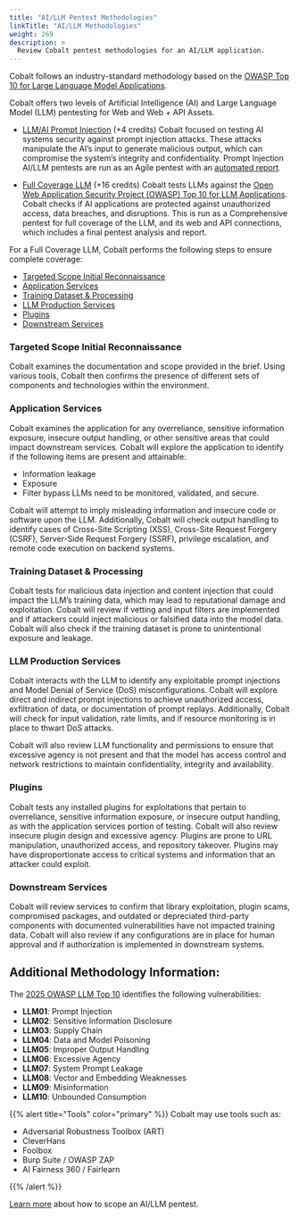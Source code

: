 ```yaml
---
title: "AI/LLM Pentest Methodologies"
linkTitle: "AI/LLM Methodologies"
weight: 269
description: >
  Review Cobalt pentest methodologies for an AI/LLM application.
---
```


Cobalt follows an industry-standard methodology based on the [OWASP Top 10 for Large Language Model Applications]([https://genai.owasp.org/llm-top-10/](https://owasp.org/www-project-top-10-for-large-language-model-applications/)). 

Cobalt offers two levels of Artificial Intelligence (AI) and Large Language Model (LLM) pentesting for Web and Web + API Assets.

- [LLM/AI Prompt Injection](#llm-prompt-injection) (+4 credits)
Cobalt focused on testing AI systems security against prompt injection attacks. These attacks manipulate the AI’s input to generate malicious output, which can compromise the system’s integrity and confidentiality. Prompt Injection AI/LLM pentests are run as an Agile pentest with an [automated report](/platform-deep-dive/pentests/reports/#pentest-report-types).

- [Full Coverage LLM](#llm) (+16 credits)
Cobalt tests LLMs against the [Open Web Application Security Project (OWASP) Top 10 for LLM Applications](https://owasp.org/www-project-top-10-for-large-language-model-applications/). Cobalt checks if AI applications are protected against unauthorized access, data breaches, and disruptions. This is run as a Comprehensive pentest for full coverage of the LLM, and its web and API connections, which includes a final pentest analysis and report.

For a Full Coverage LLM, Cobalt performs the following steps to ensure complete coverage:
- [Targeted Scope Initial Reconnaissance](/methodologies/ai-llm/#targeted-scope-initial-reconnaissance) 
- [Application Services](/methodologies/ai-llm/#application-services)
- [Training Dataset & Processing](/methodologies/ai-llm/#training-dataset--processing)
- [LLM Production Services](/methodologies/ai-llm/#llm-production-services)
- [Plugins](/methodologies/ai-llm/#plugins)
- [Downstream Services](/methodologies/ai-llm/#downstream-services)


### Targeted Scope Initial Reconnaissance
Cobalt examines the documentation and scope provided in the brief. Using various tools, Cobalt then confirms the presence of different sets of components and technologies within the environment. 

### Application Services
Cobalt examines the application for any overreliance, sensitive information exposure, insecure output handling, or other sensitive areas that could impact downstream services. Cobalt will explore the application to identify if the following items are present and attainable: 
- Information leakage
- Exposure
- Filter bypass
LLMs need to be monitored, validated, and secure. 

Cobalt will attempt to imply misleading information and insecure code or software upon the LLM. Additionally, Cobalt will check output handling to identify cases of Cross-Site Scripting (XSS), Cross-Site Request Forgery (CSRF), Server-Side Request Forgery (SSRF), privilege escalation, and remote code execution on backend systems.

### Training Dataset & Processing
Cobalt tests for malicious data injection and content injection that could impact the LLM’s training data, which may lead to reputational damage and exploitation. Cobalt will review if vetting and input filters are implemented and if attackers could inject malicious or falsified data into the model data. Cobalt will also check if the training dataset is prone to unintentional exposure and leakage.

### LLM Production Services
Cobalt interacts with the LLM to identify any exploitable prompt injections and Model Denial of Service (DoS) misconfigurations. Cobalt will explore direct and indirect prompt injections to achieve unauthorized access, exfiltration of data, or documentation of prompt replays. Additionally, Cobalt will check for input validation, rate limits, and if resource monitoring is in place to thwart DoS attacks.

Cobalt will also review LLM functionality and permissions to ensure that excessive agency is not present and that the model has access control and network restrictions to maintain confidentiality, integrity and availability.

### Plugins 
Cobalt tests any installed plugins for exploitations that pertain to overreliance, sensitive information exposure, or insecure output handling, as with the application services portion of testing. Cobalt will also review insecure plugin design and excessive agency. Plugins are prone to URL manipulation, unauthorized access, and repository takeover. Plugins may have disproportionate access to critical systems and information that an attacker could exploit. 

### Downstream Services
Cobalt will review services to confirm that library exploitation, plugin scams, compromised packages, and outdated or depreciated third-party components with documented vulnerabilities have not impacted training data. Cobalt will also review if any configurations are in place for human approval and if authorization is implemented in downstream systems.

## Additional Methodology Information:
The [2025 OWASP LLM Top 10](https://genai.owasp.org/llm-top-10/) identifies the following vulnerabilities:

- **LLM01**: Prompt Injection
- **LLM02**: Sensitive Information Disclosure
- **LLM03**: Supply Chain
- **LLM04**: Data and Model Poisoning
- **LLM05**: Improper Output Handling 
- **LLM06**: Excessive Agency
- **LLM07**: System Prompt Leakage
- **LLM08**: Vector and Embedding Weaknesses
- **LLM09**: Misinformation
- **LLM10**: Unbounded Consumption

{{% alert title="Tools" color="primary" %}}
Cobalt may use tools such as:

- Adversarial Robustness Toolbox (ART)
- CleverHans
- Foolbox
- Burp Suite / OWASP ZAP
- AI Fairness 360 / Fairlearn

{{% /alert %}}

[Learn more](/getting-started/planning/#aillm-pentesting) about how to scope an AI/LLM pentest.
